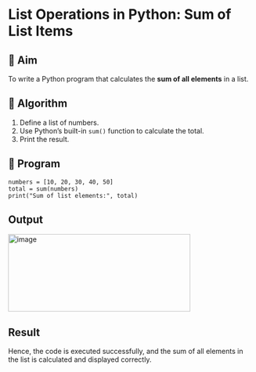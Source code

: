 # List Operations in Python: Sum of List Items

## 🎯 Aim
To write a Python program that calculates the **sum of all elements** in a list.

## 🧠 Algorithm
1. Define a list of numbers.
2. Use Python’s built-in `sum()` function to calculate the total.
3. Print the result.

## 🧾 Program

```
numbers = [10, 20, 30, 40, 50]
total = sum(numbers)
print("Sum of list elements:", total)
```

## Output

<img width="372" height="158" alt="image" src="https://github.com/user-attachments/assets/53819162-f7a1-4dbf-b91a-74369936116d" />

## Result

Hence, the code is executed successfully, and the sum of all elements in the list is calculated and displayed correctly.
